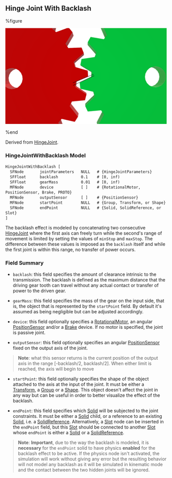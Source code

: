 ## Hinge Joint With Backlash

%figure

![HingeJointWithBacklash](images/joints/HingeJointWithBacklash/Model.png)

%end

Derived from [HingeJoint](../reference/hingejoint.md).

### HingeJointWithBacklash Model

```
HingeJointWithBacklash [
  SFNode       jointParameters   NULL   # {HingeJointParameters}
  SFFloat      backlash          0.1    # [0, inf)
  SFFloat      gearMass          0.01   # [0, inf)
  MFNode       device            [ ]    # {RotationalMotor, PositionSensor, Brake, PROTO}
  MFNode       outputSensor      [ ]    # {PositionSensor}
  MFNode       startPoint        NULL   # {Group, Transform, or Shape}
  SFNode       endPoint          NULL   # {Solid, SolidReference, or Slot}
]
```

The backlash effect is modeled by concatenating two consecutive [HingeJoint](../reference/hingejoint.md) where the first axis can freely turn while the second's range of
movement is limited by setting the values of `minStop` and `maxStop`. The difference between these values is imposed as the `backlash` itself and while the first joint is
within this range, no transfer of power occurs.

### Field Summary

- `backlash`: this field specifies the amount of clearance intrinsic to the transmission. The backlash is defined as the maximum distance that the driving
gear tooth can travel without any actual contact or transfer of power to the driven gear.

- `gearMass`: this field specifies the mass of the gear on the input side, that is, the object that is represented by the `startPoint` field. By default it's
assumed as being negligible but can be adjusted accordingly.

- `device`: this field optionally specifies a [RotationalMotor](rotationalmotor.md), an angular [PositionSensor](positionsensor.md) and/or a [Brake](brake.md) device.
If no motor is specified, the joint is passive joint.

- `outputSensor`: this field optionally specifies an angular [PositionSensor](positionsensor.md) fixed on the output axis of the joint.

> **Note**: what this sensor returns is the current position of the output axis in the range [-backlash/2, backlash/2]. When either limit is reached, the axis will begin to move

- `startPoint`: this field optionally specifies the shape of the object attached to the axis at the input of the joint. It must be either a [Transform](transform.md), a [Group](group.md) or a [Shape](shape.md). This object doesn't affect the joint in any way but can be useful in order to better visualize the effect of the backlash.

- `endPoint`: this field specifies which [Solid](solid.md) will be subjected to the joint constraints. It must be either a [Solid](solid.md) child, or a reference to an existing [Solid](solid.md), i.e. a [SolidReference](solidreference.md). Alternatively, a [Slot](slot.md) node can be inserted in the `endPoint` field, but this [Slot](slot.md) should be connected to another [Slot](slot.md) whose `endPoint` is either a [Solid](solid.md) or a [SolidReference](solidreference.md).

> **Note**: **Important**, due to the way the backlash is modeled, it is **necessary** for the `endPoint` solid to have physics **enabled** for the backlash effect to be active. If the physics node isn't activated, the simulation will work without giving any error but the resulting behavior will not model any backlash as it will be simulated in kinematic mode 
and the contact between the two hidden joints will be ignored.
